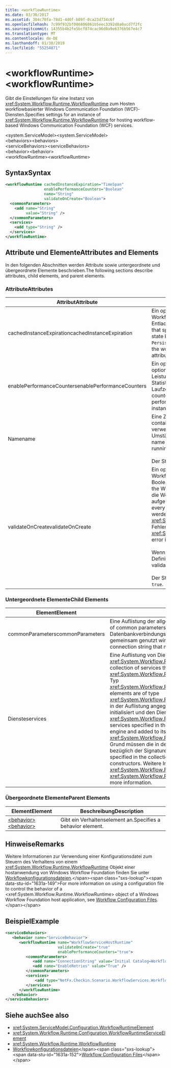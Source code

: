 ```yaml
---
title: <workflowRuntime>
ms.date: 03/30/2017
ms.assetid: 304c70fa-78d1-4d0f-b89f-0ca23d734c6f
ms.openlocfilehash: 7c99f932bf086806861b5eec3392d8a0acd7f2fc
ms.sourcegitcommit: 14355b4b2fe5bcf874cac96d0a9e6376b567e4c7
ms.translationtype: MT
ms.contentlocale: de-DE
ms.lasthandoff: 01/30/2019
ms.locfileid: "55254871"
---
```

# <a name="workflowruntime"></a><span data-ttu-id="1631a-101">\<workflowRuntime></span><span class="sxs-lookup"><span data-stu-id="1631a-101">\<workflowRuntime></span></span>
<span data-ttu-id="1631a-102">Gibt die Einstellungen für eine Instanz von <xref:System.Workflow.Runtime.WorkflowRuntime> zum Hosten workflowbasierter Windows Communication Foundation (WCF)-Diensten.</span><span class="sxs-lookup"><span data-stu-id="1631a-102">Specifies settings for an instance of <xref:System.Workflow.Runtime.WorkflowRuntime> for hosting workflow-based Windows Communication Foundation (WCF) services.</span></span>  
  
 <span data-ttu-id="1631a-103">\<system.ServiceModel></span><span class="sxs-lookup"><span data-stu-id="1631a-103">\<system.ServiceModel></span></span>  
<span data-ttu-id="1631a-104">\<behaviors></span><span class="sxs-lookup"><span data-stu-id="1631a-104">\<behaviors></span></span>  
<span data-ttu-id="1631a-105">\<serviceBehaviors></span><span class="sxs-lookup"><span data-stu-id="1631a-105">\<serviceBehaviors></span></span>  
<span data-ttu-id="1631a-106">\<behavior></span><span class="sxs-lookup"><span data-stu-id="1631a-106">\<behavior></span></span>  
<span data-ttu-id="1631a-107">\<workflowRuntime></span><span class="sxs-lookup"><span data-stu-id="1631a-107">\<workflowRuntime></span></span>  
  
## <a name="syntax"></a><span data-ttu-id="1631a-108">Syntax</span><span class="sxs-lookup"><span data-stu-id="1631a-108">Syntax</span></span>  
  
```xml  
<workflowRuntime cachedInstanceExpiration="TimeSpan"
                 enablePerformanceCounters="Boolean"
                 name="String"
                 validateOnCreate="Boolean">
  <commonParameters>
    <add name="String"
         value="String" />
  </commonParameters>
  <services>
    <add type="String" />
  </services>
</workflowRuntime>
```  
  
## <a name="attributes-and-elements"></a><span data-ttu-id="1631a-109">Attribute und Elemente</span><span class="sxs-lookup"><span data-stu-id="1631a-109">Attributes and Elements</span></span>  
 <span data-ttu-id="1631a-110">In den folgenden Abschnitten werden Attribute sowie untergeordnete und übergeordnete Elemente beschrieben.</span><span class="sxs-lookup"><span data-stu-id="1631a-110">The following sections describe attributes, child elements, and parent elements.</span></span>  
  
### <a name="attributes"></a><span data-ttu-id="1631a-111">Attribute</span><span class="sxs-lookup"><span data-stu-id="1631a-111">Attributes</span></span>  
  
|<span data-ttu-id="1631a-112">Attribut</span><span class="sxs-lookup"><span data-stu-id="1631a-112">Attribute</span></span>|<span data-ttu-id="1631a-113">Beschreibung</span><span class="sxs-lookup"><span data-stu-id="1631a-113">Description</span></span>|  
|---------------|-----------------|  
|<span data-ttu-id="1631a-114">cachedInstanceExpiration</span><span class="sxs-lookup"><span data-stu-id="1631a-114">cachedInstanceExpiration</span></span>|<span data-ttu-id="1631a-115">Ein optionaler <xref:System.TimeSpan>-Wert, der die maximale Dauer angibt, die eine Workflowinstanz im Arbeitsspeicher im Leerlaufzustand verbleiben kann, bevor ihre Entladung oder ihr Abbruch erzwungen wird.</span><span class="sxs-lookup"><span data-stu-id="1631a-115">An optional <xref:System.TimeSpan> value that specifies the maximum duration a workflow instance can stay in-memory in idle state before it is forcefully unloaded or aborted.</span></span> <span data-ttu-id="1631a-116">Wenn die Workflow-Laufzeit über `PersistenceService` verfügt, der unloadOnIdle ausführt, wird dieses Attribut ignoriert.</span><span class="sxs-lookup"><span data-stu-id="1631a-116">If the workflowruntime has `PersistenceService` which performs unloadOnIdle, this attribute is ignored.</span></span>|  
|<span data-ttu-id="1631a-117">enablePerformanceCounters</span><span class="sxs-lookup"><span data-stu-id="1631a-117">enablePerformanceCounters</span></span>|<span data-ttu-id="1631a-118">Ein optionaler boolescher Wert, der angibt, ob Leistungsindikatoren aktiviert sind.</span><span class="sxs-lookup"><span data-stu-id="1631a-118">An optional Boolean value that specifies whether performance counters are enabled.</span></span> <span data-ttu-id="1631a-119">Leistungsindikatoren liefern Informationen zu verschiedenen workflowbezogenen Statistiken, verursachen jedoch eine Leistungseinbuße, wenn das Workflow-Laufzeitmodul gestartet wird und Workflowinstanzen ausgeführt werden.</span><span class="sxs-lookup"><span data-stu-id="1631a-119">Performance counters provide information on various workflow-related statistics, but they cause a performance penalty when the workflow runtime engine starts, and when workflow instances are running.</span></span> <span data-ttu-id="1631a-120">Der Standardwert ist `true`.</span><span class="sxs-lookup"><span data-stu-id="1631a-120">The default value is `true`.</span></span>|  
|<span data-ttu-id="1631a-121">Name</span><span class="sxs-lookup"><span data-stu-id="1631a-121">name</span></span>|<span data-ttu-id="1631a-122">Eine Zeichenfolge, die den Namen der Workflow-Laufzeitengine enthält.</span><span class="sxs-lookup"><span data-stu-id="1631a-122">A string containing the name of the workflow runtime engine.</span></span> <span data-ttu-id="1631a-123">Der Name wird in der Ausgabe verwendet, um diese Laufzeit von anderen Laufzeiten zu unterscheiden, die unter Umständen im System ausgeführt werden, beispielsweise in Leistungsindikatoren.</span><span class="sxs-lookup"><span data-stu-id="1631a-123">The name is used in output to distinguish this runtime from other runtimes that may be running on the system, for example, in performance counters.</span></span><br /><br /> <span data-ttu-id="1631a-124">Der Standardwert ist eine leere Zeichenfolge.</span><span class="sxs-lookup"><span data-stu-id="1631a-124">The default is an empty string.</span></span>|  
|<span data-ttu-id="1631a-125">validateOnCreate</span><span class="sxs-lookup"><span data-stu-id="1631a-125">validateOnCreate</span></span>|<span data-ttu-id="1631a-126">Ein optionaler boolescher Wert, der angibt, ob eine Überprüfung der Workflowdefinition auftritt, wenn WorkflowServiceHost geöffnet wird.</span><span class="sxs-lookup"><span data-stu-id="1631a-126">An optional Boolean value that specifies whether validation of workflow definition will occur when the WorkflowServiceHost is opened.</span></span>  <span data-ttu-id="1631a-127">Wenn dieses Attribut auf `true` festgelegt ist, wird die Workflowüberprüfung jedes Mal ausgeführt, wenn `WorkflowServiceHost.Open` aufgerufen wird.</span><span class="sxs-lookup"><span data-stu-id="1631a-127">When this attribute is set to `true`, the workflow validation is executed every time `WorkflowServiceHost.Open` is called.</span></span> <span data-ttu-id="1631a-128">Wenn Überprüfungsfehler gefunden werden, wird ein <xref:System.Workflow.ComponentModel.Compiler.WorkflowValidationFailedException>-Fehler ausgelöst.</span><span class="sxs-lookup"><span data-stu-id="1631a-128">If validation errors are found, a <xref:System.Workflow.ComponentModel.Compiler.WorkflowValidationFailedException> error is thrown.</span></span><br /><br /> <span data-ttu-id="1631a-129">Wenn diese Eigenschaft auf `false` festgelegt wird, findet keine Workflow-Definitionsüberprüfung statt.</span><span class="sxs-lookup"><span data-stu-id="1631a-129">When this property is set to `false`, no Workflow definition validation will happen.</span></span><br /><br /> <span data-ttu-id="1631a-130">Der Standardwert für diese Eigenschaft ist `true`.</span><span class="sxs-lookup"><span data-stu-id="1631a-130">The default value for this property is `true`.</span></span>|  
  
### <a name="child-elements"></a><span data-ttu-id="1631a-131">Untergeordnete Elemente</span><span class="sxs-lookup"><span data-stu-id="1631a-131">Child Elements</span></span>  
  
|<span data-ttu-id="1631a-132">Element</span><span class="sxs-lookup"><span data-stu-id="1631a-132">Element</span></span>|<span data-ttu-id="1631a-133">Beschreibung</span><span class="sxs-lookup"><span data-stu-id="1631a-133">Description</span></span>|  
|-------------|-----------------|  
|<span data-ttu-id="1631a-134">commonParameters</span><span class="sxs-lookup"><span data-stu-id="1631a-134">commonParameters</span></span>|<span data-ttu-id="1631a-135">Eine Auflistung der allgemeinen, von Diensten verwendeten Parameter.</span><span class="sxs-lookup"><span data-stu-id="1631a-135">A collection of common parameters used by services.</span></span> <span data-ttu-id="1631a-136">Diese Auflistung schließt in der Regel die Datenbankverbindungszeichenfolge ein, die ggf. von permanenten Diensten gemeinsam genutzt wird.</span><span class="sxs-lookup"><span data-stu-id="1631a-136">This collection will typically include the database connection string that might be shared by durable services.</span></span>|  
|<span data-ttu-id="1631a-137">Dienste</span><span class="sxs-lookup"><span data-stu-id="1631a-137">services</span></span>|<span data-ttu-id="1631a-138">Eine Auflistung von Diensten, die dem <xref:System.Workflow.Runtime.WorkflowRuntime>-Modul hinzugefügt werden.</span><span class="sxs-lookup"><span data-stu-id="1631a-138">A collection of services that will be added to the <xref:System.Workflow.Runtime.WorkflowRuntime> engine.</span></span> <span data-ttu-id="1631a-139">Die Elemente sind vom Typ <xref:System.Workflow.Runtime.Configuration.WorkflowRuntimeServiceElement>.</span><span class="sxs-lookup"><span data-stu-id="1631a-139">The elements are of type <xref:System.Workflow.Runtime.Configuration.WorkflowRuntimeServiceElement>.</span></span>  <span data-ttu-id="1631a-140">Die in der Auflistung angegebenen Dienste werden vom Workflow-Laufzeitmodul initialisiert und den Diensten hinzugefügt, wenn der entsprechende <xref:System.Workflow.Runtime.WorkflowRuntime>-Konstruktor aufgerufen wird.</span><span class="sxs-lookup"><span data-stu-id="1631a-140">The services specified in the collection will be initialized by the workflow runtime engine and added to its services when the appropriate <xref:System.Workflow.Runtime.WorkflowRuntime> constructor is called.</span></span> <span data-ttu-id="1631a-141">Aus diesem Grund müssen die in der Auflistung angegebenen Dienste bestimmte Regeln bezüglich der Signaturen ihrer Konstruktoren erfüllen.</span><span class="sxs-lookup"><span data-stu-id="1631a-141">Therefore, the services specified in the collection must follow certain rules about the signatures of their constructors.</span></span> <span data-ttu-id="1631a-142">Weitere Informationen finden Sie unter <xref:System.Workflow.Runtime.Configuration.WorkflowRuntimeServiceElement>.</span><span class="sxs-lookup"><span data-stu-id="1631a-142">See <xref:System.Workflow.Runtime.Configuration.WorkflowRuntimeServiceElement> for more information.</span></span>|  
  
### <a name="parent-elements"></a><span data-ttu-id="1631a-143">Übergeordnete Elemente</span><span class="sxs-lookup"><span data-stu-id="1631a-143">Parent Elements</span></span>  
  
|<span data-ttu-id="1631a-144">Element</span><span class="sxs-lookup"><span data-stu-id="1631a-144">Element</span></span>|<span data-ttu-id="1631a-145">Beschreibung</span><span class="sxs-lookup"><span data-stu-id="1631a-145">Description</span></span>|  
|-------------|-----------------|  
|[<span data-ttu-id="1631a-146">\<behavior></span><span class="sxs-lookup"><span data-stu-id="1631a-146">\<behavior></span></span>](../../../../../docs/framework/configure-apps/file-schema/wcf/behavior-of-endpointbehaviors.md)|<span data-ttu-id="1631a-147">Gibt ein Verhaltenselement an.</span><span class="sxs-lookup"><span data-stu-id="1631a-147">Specifies a behavior element.</span></span>|  
  
## <a name="remarks"></a><span data-ttu-id="1631a-148">Hinweise</span><span class="sxs-lookup"><span data-stu-id="1631a-148">Remarks</span></span>  
 <span data-ttu-id="1631a-149">Weitere Informationen zur Verwendung einer Konfigurationsdatei zum Steuern des Verhaltens von einem <xref:System.Workflow.Runtime.WorkflowRuntime> Objekt einer hostanwendung von Windows Workflow Foundation finden Sie unter [Workflowkonfigurationsdateien](https://docs.microsoft.com/previous-versions/dotnet/netframework-3.5/ms732240(v=vs.90)).</span><span class="sxs-lookup"><span data-stu-id="1631a-149">For more information on using a configuration file to control the behavior of a <xref:System.Workflow.Runtime.WorkflowRuntime> object of a Windows Workflow Foundation host application, see [Workflow Configuration Files](https://docs.microsoft.com/previous-versions/dotnet/netframework-3.5/ms732240(v=vs.90)).</span></span>  
  
## <a name="example"></a><span data-ttu-id="1631a-150">Beispiel</span><span class="sxs-lookup"><span data-stu-id="1631a-150">Example</span></span>  
  
```xml  
<serviceBehaviors>
   <behavior name="ServiceBehavior">
      <workflowRuntime name="WorkflowServiceHostRuntime"
                       validateOnCreate="true"
                       enablePerformanceCounters="true">
         <commonParameters>
            <add name="ConnectionString" value="Initial Catalog=WorkflowStore;Data Source=localhost;Integrated Security=SSPI;" />
            <add name="EnableRetries" value="True" />
         </commonParameters>
         <services>
             <add type="NetFx.Checkin.Scenario.WorkflowServices.WorkflowBasedServices.Common.TestPersistenceService.FilePersistenceService, NetFx.Checkin.Scenario.WorkflowServices.WorkflowBasedServices.Common"/>
         </services>
      </workflowRuntime>
   </behavior>
</serviceBehaviors>
```  
  
## <a name="see-also"></a><span data-ttu-id="1631a-151">Siehe auch</span><span class="sxs-lookup"><span data-stu-id="1631a-151">See also</span></span>
- <xref:System.ServiceModel.Configuration.WorkflowRuntimeElement>
- <xref:System.Workflow.Runtime.Configuration.WorkflowRuntimeServiceElement>
- <xref:System.Workflow.Runtime.WorkflowRuntime>
- <span data-ttu-id="1631a-152">[Workflowkonfigurationsdateien](https://docs.microsoft.com/previous-versions/dotnet/netframework-3.5/ms732240(v=vs.90))</span><span class="sxs-lookup"><span data-stu-id="1631a-152">[Workflow Configuration Files](https://docs.microsoft.com/previous-versions/dotnet/netframework-3.5/ms732240(v=vs.90))</span></span>
